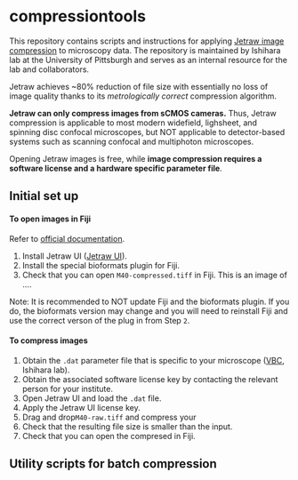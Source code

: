# compressiontools
 
This repository contains scripts and instructions for applying [Jetraw image compression](https://www.jetraw.com) to microscopy data. The repository is maintained by Ishihara lab at the University of Pittsburgh and serves as an internal resource for the lab and collaborators.

Jetraw achieves ~80% reduction of file size with essentially no loss of image quality thanks to its *metrologically correct* compression algorithm.

**Jetraw can only compress images from sCMOS cameras.** Thus, Jetraw compression is applicable to most modern widefield, lighsheet, and spinning disc confocal microscopes, but NOT applicable to detector-based systems such as scanning confocal and multiphoton microscopes.

Opening Jetraw images is free, while **image compression requires a software license and a hardware specific parameter file**.


## Initial set up

#### To open images in Fiji

Refer to [official documentation](https://github.com/Jetraw/bioformats_jetraw).

1. Install Jetraw UI ([Jetraw UI](https://www.jetraw.com/downloads/software)).
2. Install the special bioformats plugin for Fiji.
3. Check that you can open `M40-compressed.tiff` in Fiji. This is an image of ....

Note: It is recommended to NOT update Fiji and the bioformats plugin. If you do, the bioformats version may change and you will need to reinstall Fiji and use the correct verson of the plug in from Step `2`.

<!--For Python, similarly install necessary packages (link).-->

#### To compress images

1. Obtain the `.dat` parameter file that is specific to your microscope ([VBC](https://biocenterat-my.sharepoint.com/:f:/g/personal/keisuke_ishihara_imp_ac_at/ErPO_7xw7lVKpNxMvQoY8N8B_CrWwhno9pOy0Sr8faB47g?e=3Tuo1R), Ishihara lab).
2. Obtain the associated software license key by contacting the relevant person for your institute.
2. Open Jetraw UI and load the `.dat` file.
3. Apply the Jetraw UI license key.
4. Drag and drop`M40-raw.tiff` and compress your 
5. Check that the resulting file size is smaller than the input.
6. Check that you can open the compresed in Fiji.


## Utility scripts for batch compression


<!--

Input data requirements for Python script:


- Bioformat files (e.g. OME-TIFF, Olympus `.vsi`, Zeiss `.czi`, Nikon `.nd2`).

-->
